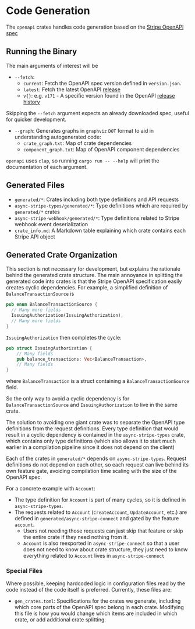 # Code Generation
The `openapi` crates handles code generation based on the [Stripe OpenAPI spec](https://github.com/stripe/openapi)

## Running the Binary
The main arguments of interest will be 
- `--fetch`:
  - `current`: Fetch the OpenAPI spec version defined in `version.json`.
  - `latest`: Fetch the latest OpenAPI [release](https://github.com/stripe/openapi/releases)
  - `v{}`: e.g. `v171` - A specific version found in the OpenAPI [release history](https://github.com/stripe/openapi/releases)

Skipping the `--fetch` argument expects an already downloaded spec, useful for quicker development.

- `--graph`: Generates graphs in `graphviz` `DOT` format to aid in understanding autogenerated code:
  - `crate_graph.txt`: Map of crate dependencies
  - `component_graph.txt`: Map of OpenAPI component dependencies
  
`openapi` uses `clap`, so running `cargo run -- --help` will print the documentation of each argument.

## Generated Files
- `generated/*`: Crates including both type definitions and API requests
- `async-stripe-types/generated/*`: Type definitions which are required by `generated/*` crates
- `async-stripe-webhook/generated/*`: Type definitions related to Stripe webhook event deserialization
- `crate_info.md`: A Markdown table explaining which crate contains each Stripe API object

## Generated Crate Organization
This section is not necessary for development, but explains the rationale behind the generated crate
structure. The main annoyance in splitting the generated code into crates is that the Stripe OpenAPI
specification easily creates cyclic dependencies.
For example, a simplified definition of `BalanceTransactionSource` is 
```rust
pub enum BalanceTransactionSource {
  // Many more fields
  IssuingAuthorization(IssuingAuthorization),
  // Many more fields
}
```
`IssuingAuthorization` then completes the cycle:
```rust
pub struct IssuingAuthorization {
    // Many fields
    pub balance_transactions: Vec<BalanceTransaction>,
    // Many fields
}
```
where `BalanceTransaction` is a struct containing a `BalanceTransactionSource` field.

So the only way to avoid a cyclic dependency is for `BalanceTransactionSource` and `IssuingAuthorization`
to live in the same crate.

The solution to avoiding one giant crate was to separate the OpenAPI type definitions from the request
definitions. Every type definition that would result in a cyclic dependency is contained in the
`async-stripe-types` crate, which contains only type definitions (which also allows it to start 
much earlier in a compilation pipeline since it does not depend on the client)

Each of the crates in `generated/*` depends on `async-stripe-types`. Request definitions do not
depend on each other, so each request can live behind its own feature gate, avoiding compilation 
time scaling with the size of the OpenAPI spec.

For a concrete example with `Account`:
- The type definition for `Account` is part of many cycles, so it is defined in `async-stripe-types`.
- The requests related to `Account` (`CreateAccount`, `UpdateAccount`, etc.) are defined in `generated/async-stripe-connect` and gated by the feature `account`.
  - Users not needing those requests can just skip that feature or skip the entire crate if they need nothing from it.
  - `Account` is also reexported in `async-stripe-connect` so that a user does not need to know about crate
  structure, they just need to know everything related to `Account` lives in `async-stripe-connect`

### Special Files
Where possible, keeping hardcoded logic in configuration files read by the code instead of the code
itself is preferred. Currently, these files are:
- `gen_crates.toml`: Specifications for the crates we generate, including which core parts of the 
OpenAPI spec belong in each crate. Modifying this file is how you would change which items are included in which crate, or add additional crate splitting.
